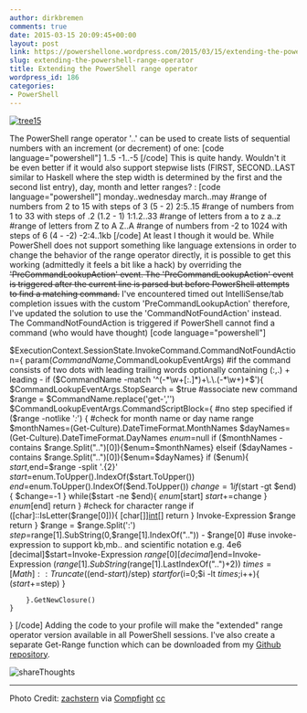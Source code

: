 ```yaml
---
author: dirkbremen
comments: true
date: 2015-03-15 20:09:45+00:00
layout: post
link: https://powershellone.wordpress.com/2015/03/15/extending-the-powershell-range-operator/
slug: extending-the-powershell-range-operator
title: Extending the PowerShell range operator
wordpress_id: 186
categories:
- PowerShell
---
```


[![tree15](https://powershellone.files.wordpress.com/2015/03/395546632_dfe050d0b6_m.jpg)](https://powershellone.files.wordpress.com/2015/03/395546632_dfe050d0b6_m.jpg)

The PowerShell range operator '..' can be used to create lists of sequential numbers with an increment (or decrement) of one:
[code language="powershell"]
1..5
-1..-5
[/code]
This is quite handy. Wouldn't it be even better if it would also support stepwise lists (FIRST, SECOND..LAST similar to Haskell where the step width is determined by the first and the second list entry), day, month and letter ranges? :
[code language="powershell"]
monday..wednesday
march..may
#range of numbers from 2 to 15 with steps of 3 (5 - 2)
2:5..15
#range of numbers from 1 to 33 with steps of .2 (1.2 - 1)
1:1.2..33
#range of letters from a to z
a..z
#range of letters from Z to A
Z..A
#range of numbers from -2 to 1024 with steps of 6 (4 - -2)
-2:4..1kb
[/code]
At least I though it would be. 
While PowerShell does not support something like language extensions in order to change the behavior of the range operator directly, it is possible to get this working (admittedly it feels a bit like a hack) by overriding the <del>'PreCommandLookupAction' event. The 'PreCommandLookupAction' event is triggered after the current line is parsed but before PowerShell attempts to find a matching command.</del>
I've encountered timed out IntelliSense/tab completion issues with the custom 'PreCommandLookupAction' therefore, I've updated the solution to use the 'CommandNotFoundAction' instead. The CommandNotFoundAction is triggered if PowerShell cannot find a command (who would have thought)
[code language="powershell"]

$ExecutionContext.SessionState.InvokeCommand.CommandNotFoundAction={
	param($CommandName,$CommandLookupEventArgs)
	#if the command consists of two dots with leading trailing words optionally containing (:,.) + leading -
	if ($CommandName -match '^(-*\w+[:.]*)+\.\.(-*\w+)+$'){
		$CommandLookupEventArgs.StopSearch = $true
		#associate new command
		$range = $CommandName.replace('get-','')
		$CommandLookupEventArgs.CommandScriptBlock={
			#no step specified
			if ($range -notlike '*:*') { 
				#check for month name or day name range
				$monthNames=(Get-Culture).DateTimeFormat.MonthNames
				$dayNames=(Get-Culture).DateTimeFormat.DayNames
				$enum=$null
				if ($monthNames -contains $range.Split("..")[0]){$enum=$monthNames}
				elseif ($dayNames -contains $range.Split("..")[0]){$enum=$dayNames}
				if ($enum){
					$start,$end=$range -split '\.{2}'
					$start=$enum.ToUpper().IndexOf($start.ToUpper()) 
					$end=$enum.ToUpper().IndexOf($end.ToUpper())
					$change=1
					if ($start -gt $end){ $change=-1 }
					while($start -ne $end){
						$enum[$start]
						$start+=$change
					}
					$enum[$end]
					return
				}
				#check for character range
				if ([char]::IsLetter($range[0])){
					[char[]][int[]]([char]$range[0]..[char]$range[-1])
					return
				}
				Invoke-Expression $range
				return 
			}
			$range = $range.Split(':')
			$step=$range[1].SubString(0,$range[1].IndexOf("..")) - $range[0]
			#use invoke-expression to support kb,mb.. and scientific notation e.g. 4e6
			[decimal]$start=Invoke-Expression $range[0]
			[decimal]$end=Invoke-Expression ($range[1].SubString($range[1].LastIndexOf("..")+2))
			$times=[Math]::Truncate(($end-$start)/$step)
			$start
			for($i=0;$i -lt $times ;$i++){
				($start+=$step)
			}
			
		}.GetNewClosure()
	}
}
[/code]
Adding the code to your profile will make the "extended" range operator version available in all PowerShell sessions. 
I've also create a separate Get-Range function which can be downloaded from my [Github repository](https://raw.githubusercontent.com/DirkBremen/PowerShellScripts/master/functions/Get-Range.ps1).

![shareThoughts](https://powershellone.files.wordpress.com/2015/10/sharethoughts.jpg)


* * *


Photo Credit: [zachstern](https://www.flickr.com/photos/18382722@N00/395546632/) via [Compfight](http://compfight.com) [cc](https://creativecommons.org/licenses/by-nc-nd/2.0/)
